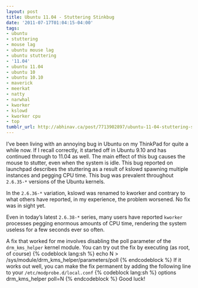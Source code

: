 ```yaml
---
layout: post
title: Ubuntu 11.04 - Stuttering Stinkbug
date: '2011-07-17T01:04:15-04:00'
tags:
- ubuntu
- stuttering
- mouse lag
- ubuntu mouse lag
- ubuntu stuttering
- '11.04'
- ubuntu 11.04
- ubuntu 10
- ubuntu 10.10
- maverick
- meerkat
- natty
- narwhal
- kworker
- kslowd
- kworker cpu
- top
tumblr_url: http://abhinav.ca/post/7713902897/ubuntu-11-04-stuttering-stinkbug
---
```

I’ve been living with an annoying bug in Ubuntu on my ThinkPad for quite a while now. If I recall correctly, it started off in Ubuntu 9.10 and has continued through to 11.04 as well. The main effect of this bug causes the mouse to stutter, even when the system is idle. This bug reported on launchpad describes the stuttering as a result of kslowd spawning multiple instances and pegging CPU time. This bug was prevalent throughout `2.6.35-*` versions of the Ubuntu kernels.  

In the `2.6.36-*` variation, kslowd was renamed to kworker and contrary to what others have reported, in my experience, the problem worsened. No fix was in sight yet.  
  
Even in today’s latest `2.6.38-*` series, many users have reported `kworker` processes pegging enormous amounts of CPU time, rendering the system useless for a few seconds ever so often.  

A fix that worked for me involves disabling the poll parameter of the `drm_kms_helper` kernel module. You can try out the fix by executing (as root, of course)
{% codeblock lang:sh %}
echo N > /sys/module/drm_kms_helper/parameters/poll
{% endcodeblock %}
If it works out well, you can make the fix permanent by adding the following line to your `/etc/modprobe.d/local.conf`
{% codeblock lang:sh %}
options drm_kms_helper poll=N
{% endcodeblock %}
Good luck!
